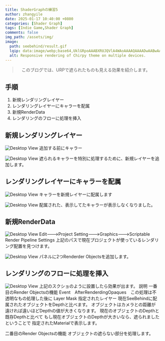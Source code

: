 ```yaml
---
title: ShaderGraphの練習5
author: zhangyile
date: 2025-01-17 10:40:00 +0800
categories: [Shader Graph]
tags: [Indie Game,Shader Graph]
comments: false
img_path: /assets/img/
image:
  path: seebehind/result.gif
  lqip: data:image/webp;base64,UklGRpoAAABXRUJQVlA4WAoAAAAQAAAADwAABwAAQUxQSDIAAAARL0AmbZurmr57yyIiqE8oiG0bejIYEQTgqiDA9vqnsUSI6H+oAERp2HZ65qP/VIAWAFZQOCBCAAAA8AEAnQEqEAAIAAVAfCWkAALp8sF8rgRgAP7o9FDvMCkMde9PK7euH5M1m6VWoDXf2FkP3BqV0ZYbO6NA/VFIAAAA
  alt: Responsive rendering of Chirpy theme on multiple devices.
---
```


>　このブログでは、URPで遮られたものも見える効果を紹介します。

## 手順
1. 新規レンダリングレイヤー
2. レンダリングレイヤーにキャラーを配属
3. 新規RenderData
4. レンダリングのフローに処理を挿入

## 新規レンダリングレイヤー
![Desktop View](shadergraph/seebehind/seebehind_character.png)
追加する前にキャラー

![Desktop View](shadergraph/seebehind/seebehind_addlayer.png)
遮られるキャラーを特別に処理するために、新規レイヤーを追加します。



## レンダリングレイヤーにキャラーを配属
![Desktop View](shadergraph/seebehind/seebehind_putcharactertolayer.png)
キャラーを新規レイヤーに配属します

![Desktop View](shadergraph/seebehind/seebehind_disppear.png)
配属された、表示してたキャラーが表示しなくなりました。


## 新規RenderData
![Desktop View](shadergraph/seebehind/seebehind_addrenderfeature.png)
Edit--->Project Setting--->Graphics--->Scriptable Render Pipeline Settings
上記のパスで現在プロジェクトが使っているレンダリング配置を見つけます。


![Desktop View](shadergraph/seebehind/seebehind_addrenderobject.png)
パネルに2つRenderder Objectsを追加します。

## レンダリングのフローに処理を挿入
![Desktop View](shadergraph/seebehind/seebehind_addrenderobject2.png)
上記のスクショのように設置したら効果が出ます。
説明
一番目のRender Objectsの機能
Event　AfterRenderdingOpaques　この処理は不透明なもの処理した後に
Layer Mask 指定されたレイヤー
現在SeeBehindに配属されたオブジェクトをDepthと比べます。
オブジェクトはカメラとの距離が遠ければ遠いほどDepthの値が大きくなります。
現在のオブジェクトのDepthと既存Depthと比べて
もし現在オブジェクトのDepthが大きいなら、遮られましたということで
指定されたMaterialで表示します。

二番目のRender Objectsの機能
オブジェクトの遮らない部分を処理します。
